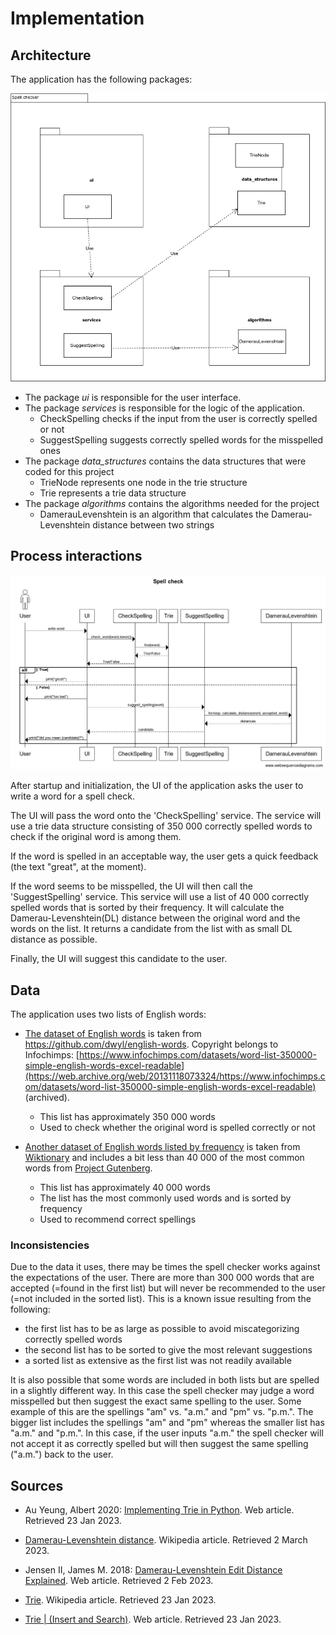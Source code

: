 # Implementation

## Architecture

The application has the following packages:

![](./pictures/package-diagram.png)

- The package _ui_ is responsible for the user interface.
- The package _services_ is responsible for the logic of the application.
    - CheckSpelling checks if the input from the user is correctly
      spelled or not
    - SuggestSpelling suggests correctly spelled words for the
      misspelled ones
- The package _data_structures_ contains the data structures that were coded for
  this project
    - TrieNode represents one node in the trie structure
    - Trie represents a trie data structure
- The package _algorithms_ contains the algorithms needed for the project
    - DamerauLevenshtein is an algorithm that calculates the Damerau-Levenshtein distance between two strings

## Process interactions

![](./pictures/sequence-diagram.png)

After startup and initialization, the UI of the application asks the user to write a word
for a spell check.

The UI will pass the word onto the 'CheckSpelling' service. The service will
use a trie data structure consisting of 350 000 correctly spelled words to check if the original
word is among them.

If the word is spelled in an acceptable way, the user gets a quick feedback
(the text "great", at the moment).

If the word seems to be misspelled, the UI will then call the 'SuggestSpelling'
service. This service will use a list of 40 000 correctly spelled words that is sorted by their frequency. It will calculate the Damerau-Levenshtein(DL) distance between the original word and the words on the list. It returns a candidate from the list with as small DL distance as possible.

Finally, the UI will suggest this candidate to the user.

## Data

The application uses two lists of English words:
- [The dataset of English words](../data/english-words.txt) is taken from
https://github.com/dwyl/english-words. Copyright belongs to Infochimps: [https://www.infochimps.com/datasets/word-list-350000-simple-english-words-excel-readable](https://web.archive.org/web/20131118073324/https://www.infochimps.com/datasets/word-list-350000-simple-english-words-excel-readable) (archived).
    - This list has approximately 350 000 words
    - Used to check whether the original word is spelled correctly or not

- [Another dataset of English words listed by
frequency](../data/wiktionary-40k.txt) is taken from
[Wiktionary](https://en.wiktionary.org/wiki/Wiktionary:Frequency_lists#Project_Gutenberg) and includes a bit less than 40 000 of the most common words from [Project Gutenberg](https://en.wikipedia.org/wiki/Project_Gutenberg).
    - This list has approximately 40 000 words
    - The list has the most commonly used words and is sorted by frequency
    - Used to recommend correct spellings

### Inconsistencies

Due to the data it uses, there may be times the spell checker works against the
expectations of the user. There are more than 300 000 words that are accepted (=found in the
first list) but will never be recommended to the user (=not included in the
sorted list). This is a known issue resulting from the following:
- the first list has to be as large as possible to avoid miscategorizing correctly spelled words
- the second list has to be sorted to give the most relevant suggestions
- a sorted list as extensive as the first list was not readily available

It is also possible that some words are included in both lists but are spelled
in a slightly different way. In this case the spell checker may judge a word
misspelled but then suggest the exact same spelling to the user. Some
example of this are the spellings "am" vs. "a.m." and "pm" vs. "p.m.". The bigger
list includes the spellings "am" and "pm" whereas the smaller list has "a.m." and
"p.m.". In this case, if the user inputs "a.m." the spell checker will not
accept it as correctly spelled but will then suggest the same spelling ("a.m.")
back to the user.

## Sources

- Au Yeung, Albert 2020: [Implementing Trie in
  Python](https://albertauyeung.github.io/2020/06/15/python-trie.html/). Web
article. Retrieved 23 Jan 2023.

- [Damerau-Levenshtein
  distance](https://en.wikipedia.org/wiki/Damerau%E2%80%93Levenshtein_distance). Wikipedia article. Retrieved 2 March 2023.

- Jensen II, James M. 2018: [Damerau-Levenshtein Edit Distance
  Explained](https://www.lemoda.net/text-fuzzy/damerau-levenshtein/). Web
article. Retrieved 2 Feb 2023.

- [Trie](https://en.wikipedia.org/wiki/Trie). Wikipedia article. Retrieved 23
  Jan 2023.

- [Trie | (Insert and
  Search)](https://www.geeksforgeeks.org/trie-insert-and-search/). Web
article. Retrieved 23 Jan 2023.
